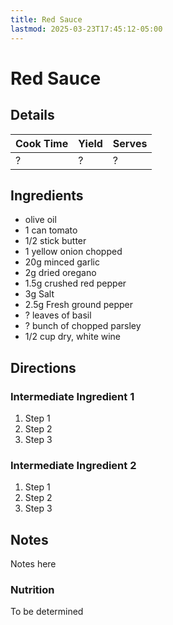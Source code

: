 ```yaml
---
title: Red Sauce
lastmod: 2025-03-23T17:45:12-05:00
---
```

# Red Sauce
## Details
| Cook Time | Yield | Serves |
| --- | --- | --- |
| ? | ? | ? |

## Ingredients
* olive oil
* 1 can tomato
* 1/2 stick butter
* 1 yellow onion chopped
* 20g minced garlic
* 2g dried oregano
* 1.5g crushed red pepper
* 3g Salt
* 2.5g Fresh ground pepper
* ? leaves of basil
* ? bunch of chopped parsley
* 1/2 cup dry, white wine

## Directions
### Intermediate Ingredient 1
1. Step 1
2. Step 2
3. Step 3

### Intermediate Ingredient 2
1. Step 1
2. Step 2
3. Step 3

## Notes
Notes here

### Nutrition
To be determined
